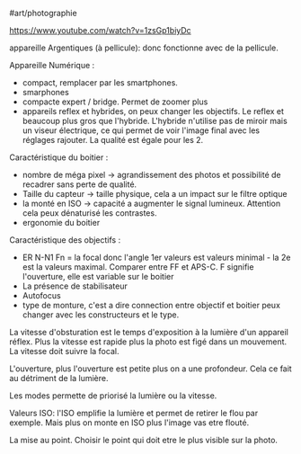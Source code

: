#art/photographie

https://www.youtube.com/watch?v=1zsGp1biyDc

appareille Argentiques (à pellicule):  donc fonctionne avec de la pellicule. 

Appareille Numérique : 
- compact, remplacer par les smartphones. 
- smarphones
- compacte expert / bridge. Permet de zoomer plus 
- appareils reflex et hybrides, on peux changer les objectifs. Le reflex et beaucoup plus gros que l'hybride. L'hybride n'utilise pas de miroir mais un viseur électrique, ce qui permet de voir l'image final avec les réglages rajouter.  La qualité est égale pour les 2.


Caractéristique du boitier : 
- nombre de méga pixel -> agrandissement des photos et possibilité de recadrer sans perte de qualité. 
- Taille du capteur -> taille physique, cela a un impact sur le filtre optique
- la monté en ISO -> capacité a augmenter le signal lumineux. Attention cela peux dénaturisé les contrastes. 
- ergonomie du boitier


Caractéristique des objectifs : 
- ER N-N1 Fn = la focal donc l'angle  1er valeurs est valeurs minimal - la 2e est la valeurs maximal. Comparer entre FF et APS-C. 
F signifie l'ouverture, elle est variable sur le boitier
- La présence de stabilisateur
- Autofocus
- type de monture, c'est a dire connection entre objectif et boitier peux changer avec les constructeurs et le type. 



La vitesse d'obsturation est le temps d'exposition à la lumière d'un appareil réflex. Plus la vitesse est rapide plus la photo est figé dans un mouvement. La vitesse doit suivre la focal. 


L'ouverture, plus l'ouverture est petite plus on a une profondeur. Cela ce fait au détriment de la lumière. 

Les modes permette de priorisé la lumière ou la vitesse. 

Valeurs ISO: l'ISO emplifie la lumière et permet de retirer le flou par exemple. Mais plus on monte en ISO plus l'image vas etre flouté. 

La mise au point. Choisir le point qui doit etre le plus visible sur la photo.

